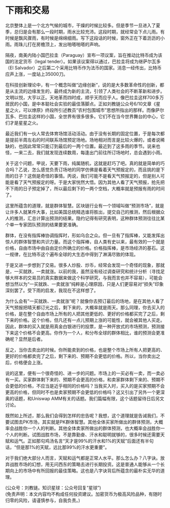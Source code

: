 # 下雨和交易

北京整体上是一个北方气候的城市，干燥的时候比较多。但是季节一旦进入了夏季，总归是会有那么一段时期，雨水比较充沛。这段时期，就经常会下点儿雨。有时候是飘风骤雨，有时候是绵绵细雨。写下这段话的时候，窗外正在下着沥沥的小雨。雨珠儿打在房檐顶上，发出啪嗒啪嗒的声响。

隔夜，南美内陆小国巴拉圭（Paraguay）宣布一项议案，旨在推动比特币成为该国的法定货币（legal tender）。如果该议案得以通过，巴拉圭将成为继萨尔瓦多（El Salvador）之后第二个采用比特币作为法币的国家。消息一经传出，比特币应声上涨，一度站上35000刀。

在科技创新理论中，有一个概念叫做“边缘创新”，说的是大多数革命性的创新，都是从主流的边缘发生的，最终成为新的主流，引领了人类社会的不断革新和进步。文明以悦，大亨以正。天地革而四时成，顺乎天而应乎人。像巴拉圭这样700多万居民的小国，是中本聪社会实验的最佳落脚点。正如刘教链公众号6/10文章《星星之火，可以燎原》终段所引述教员“农村包围城市”思想所指出的那样。而像萨尔瓦多、巴拉圭这样的小国，全世界有很多很多。它们不在当今世界舞台的中心，它们才是星星之火。

最近我们有一伙人常去体育场馆活动活动。由于没有长期的固定位置，于是每次都是提前半周左右的时间联系场馆预定场地。场地相对而言是比较火爆的，或者说稀缺的，也因此常常只能订到最后的一两个位置。最近到了这多雨的季节。说来也怪，一来二去，我们就发现连续数周，每逢出门前往所订场地时，总会遇到小雨。

关于这个问题，甲说，天要下雨，纯属随机，这就是赶巧了吧。真的就是简单的巧合吗？乙说，怎么感觉负责订场地的同学仿佛是看着天气预报定的，而且挑的是下雨的日子？这倒是奇怪的事情。丙说，我们可能不是看天气预报定的，但是别人可能是看了天气预报定的呀。于是大家恍然大悟。因为其他人看了天气预报，抢先把不下雨的日子预定掉了，所以最后剩下的一两个空档，大概率就是预报有雨的时间了。

这里所蕴含的道理，就是群体智慧。区块链行业有一个领域叫做“预测市场”，就是让许多人就某件大事，比如美国总统精选谁将胜出，提交自己的推测，然后根据众人的推测，汇总计算出预测的结果。隐约记得有研究表明，这种群体预测往往比某个单一专家团队预测的结果要更准确。

群体，在没有指挥棒协调指挥时，形如乌合之众。但一旦有了指挥棒，又能发挥出惊人的群体智慧和共识力量。而这个指挥棒，自人类有史以来，最有效的一个就是价格，自由市场中由自由定价所确立的价格。价格指挥棒，是市场经济的基石。这一规律，在比特币这个遍布全球的大生态中得到了淋漓尽致的体现。

于是又进一步想到了交易。很多人炒股、炒币，经常会发现一个奇怪的现象，那就是，一买就跌，一卖就涨。以前的我，虽然没有经过调查研究和统计分析（寻找足够大样本的交易员的真实数据来做这个科学研究，与我而言也并不容易），可能会想当然以为“一买就跌、一卖就涨”纯粹是心理原因，只是人们更容易对“损失”印象深刻罢了。受下雨的启发，我现在不这样想了。

为什么会有”一买就跌、一卖就涨”呢？就像你去预订最后的场地，是在其他人看了天气预报把晴天都订光之后，剩下来的，大概率就是雨天。那么同理，你去买入的价格，是在整个自由市场上所有的人把其他更低的、更好的价格都买完了之后，剩下来的价格。这个价格，但凡还有一点儿预期上涨的可能性，就会被其他人买走。因此，群体的买入就是用真金白银进行的投票，是一种开放式的市场预测，预测接下来这个价格不会更高。你作为一个人，和分布全球的群体相比，谁的预测会更准确呢？显然是后者。

反之，当你去卖出的时候。你所能卖到的价格，也是整个市场上所有人把更高的、更好的价格都卖完了之后，剩下来的、预期不会更低的价格。所以，当你卖出之后，价格便会上涨。

说的这里，便有一个很奇怪的、进一步的问题。市场上的一买必有一卖，而一卖必有一买。买家群体剩下来的、预期不会更高的价格，和卖家群体剩下来的、预期不会更低的价格，不应当是近乎相同的价格吗？当我买入时，买入的是买家预期不会更高的价格，但同时不也是卖家预期不会更低的价格吗？这又引出了另外一个更深奥的话题，和Uniswap AMM有关的话题。我们篇幅有限，这个话题留待日后另文讨论。

既然如上所述，那么我们会得到怎样的忠告呢？我想，这个道理就是告诫我们，不要试图去PK市场，其实就是PK群体智慧。其他全体买家所做出的群体预测，大概率会战胜你一个人的判断。其他全体卖家所做出的群体预测，也大概率会战胜你一个人的判断。试图战胜市场，不是靠勤奋、汗水和聪明就够的，很多时候还需要天赋和运气。正如那句鸡汤名言“天才是99%的汗水和1%的天赋”后面还有半句话，“但是那1%的天赋，远比那99%的汗水更重要”。

对于我们绝大部分人而言，天赋和运气都是正常人水平。那么怎么办？八字诀。放弃战胜市场的幻想，用无问西东的策略去进行长期投资。这是普通人能够从一个长期向上的市场中有所回报的最佳策略。这也是八字诀背后所蕴含的最朴实无华的道理。

(公众号：刘教链。知识星球：公众号回复“星球”) \
(免责声明：本文内容均不构成任何投资建议。加密货币为极高风险品种，有随时归零的风险，请谨慎参与，自我负责。)
